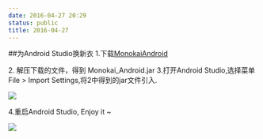 ```yaml
---
date: 2016-04-27 20:29
status: public
title: 2016-04-27
---
```


##为Android Studio换新衣
1.下载[MonokaiAndroid](https://github.com/benmarten/MonokaiAndroidStudio)
<p>2. 解压下载的文件，得到 Monokai_Android.jar
3.打开Android Studio,选择菜单File > Import Settings,将2中得到的jar文件引入.

![](~/Snip20160427_5.png)


4.重启Android Studio, Enjoy it ~

![](~/Snip20160427_3.png)
